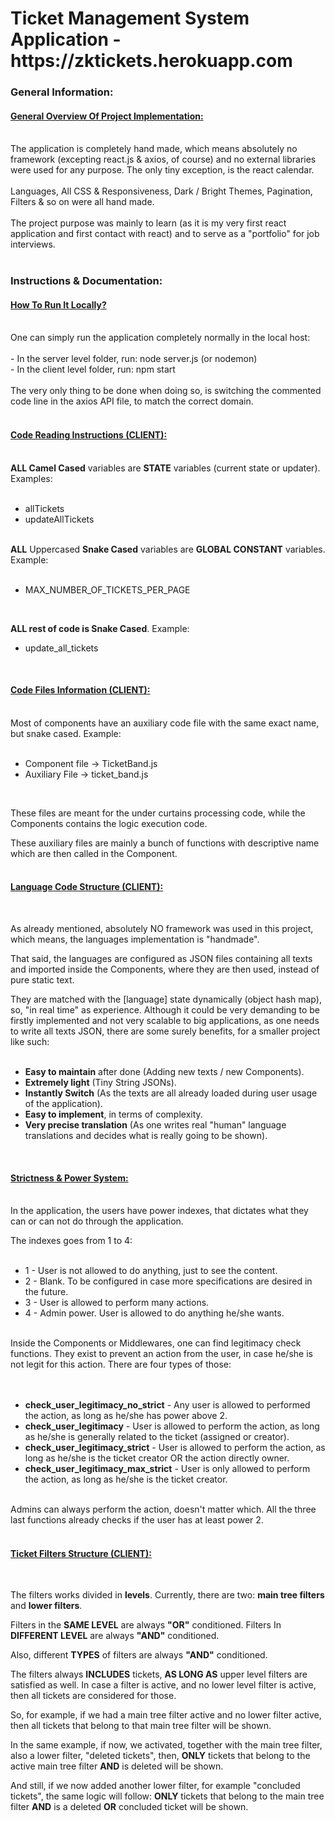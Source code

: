 <h1>Ticket Management System Application - https://zktickets.herokuapp.com</h1>

<h3>General Information:</h3>
<h4><ins>General Overview Of Project Implementation:</ins></h4>
</br>
The application is completely hand made, which means absolutely no framework (excepting react.js & axios, of course) and no external libraries were used for any purpose. The only tiny exception, is the react calendar.
</br>
</br>
Languages, All CSS & Responsiveness, Dark / Bright Themes, Pagination, Filters & so on were all hand made.
</br>
</br>
The project purpose was mainly to learn (as it is my very first react application and first contact with react) and to serve as a "portfolio" for job interviews.
</br>
</br>
<h3>Instructions & Documentation:</h3>
<h4><ins>How To Run It Locally?</ins></h4>
</br>
One can simply run the application completely normally in the local host:
</br>
</br>
- In the server level folder, run: node server.js (or nodemon)
</br>
- In the client level folder, run: npm start
</br>
</br>
The very only thing to be done when doing so, is switching the commented code line in the axios API file, to match the correct domain.
</br>
</br>
<h4><ins>Code Reading Instructions (CLIENT):</ins></h4>
</br>
<strong>ALL Camel Cased</strong> variables are <strong>STATE</strong> variables (current state or updater). Examples:
</br>
</br>

- allTickets
- updateAllTickets
</br>
<strong>ALL</strong> Uppercased <strong>Snake Cased</strong> variables are <strong>GLOBAL CONSTANT</strong> variables. Example:
</br>
</br>

- MAX_NUMBER_OF_TICKETS_PER_PAGE
</br>

<strong>ALL rest of code is Snake Cased</strong>. Example:

- update_all_tickets
</br>

<h4><ins>Code Files Information (CLIENT):</ins></h4>
</br>
Most of components have an auxiliary code file with the same exact name, but snake cased. Example:
</br>
</br>

- Component file -> TicketBand.js
- Auxiliary File -> ticket_band.js
</br>

These files are meant for the under curtains processing code, while the Components contains the logic execution code.

These auxiliary files are mainly a bunch of functions with descriptive name which are then called in the Component.
</br>
</br>

<h4><ins>Language Code Structure (CLIENT):</ins></h4>
</br>

As already mentioned, absolutely NO framework was used in this project, which means, the languages implementation is "handmade".

That said, the languages are configured as JSON files containing all texts and imported inside the Components, where they are then used, instead of pure static text.

They are matched with the [language] state dynamically (object hash map), so, "in real time" as experience. Although it could be very demanding to be firstly implemented and not very scalable to big applications, as one needs to write all texts JSON, there are some surely benefits, for a smaller project like such:
</br>
</br>

- <strong>Easy to maintain</strong> after done (Adding new texts / new Components).
- <strong>Extremely light</strong> (Tiny String JSONs).
- <strong>Instantly Switch</strong> (As the texts are all already loaded during user usage of the application).
- <strong>Easy to implement</strong>, in terms of complexity.
- <strong>Very precise translation</strong> (As one writes real "human" language translations and decides what is really going to be shown).
</br>
<h4><ins>Strictness & Power System:</ins></h4>
</br>
In the application, the users have power indexes, that dictates what they can or can not do through the application. 
</br>

The indexes goes from 1 to 4:
</br>
</br>
- 1 - User is not allowed to do anything, just to see the content.
- 2 - Blank. To be configured in case more specifications are desired in the future.
- 3 - User is allowed to perform many actions.
- 4 - Admin power. User is allowed to do anything he/she wants.
</br>
Inside the Components or Middlewares, one can find legitimacy check functions. They exist to prevent an action from the user, in case he/she is not legit for this action. There are four types of those:
</br>
</br>
</br>

- <strong>check_user_legitimacy_no_strict</strong> - Any user is allowed to performed the action, as long as he/she has power above 2.
- <strong>check_user_legitimacy</strong> - User is allowed to perform the action, as long as he/she is generally related to the ticket (assigned or creator).
- <strong>check_user_legitimacy_strict</strong> - User is allowed to perform the action, as long as he/she is the ticket creator OR the action directly owner.
- <strong>check_user_legitimacy_max_strict</strong> - User is only allowed to perform the action, as long as he/she is the ticket creator.
</br>
Admins can always perform the action, doesn't matter which. All the three last functions already checks if the user has at least power 2. 
</br>
</br>
<h4><ins>Ticket Filters Structure (CLIENT):</ins></h4>
</br>

The filters works divided in <strong>levels</strong>. Currently, there are two: <strong>main tree filters</strong> and <strong>lower filters</strong>.

Filters in the <strong>SAME LEVEL</strong> are always <strong>"OR"</strong> conditioned. Filters In <strong>DIFFERENT LEVEL</strong> are always <strong>"AND"</strong> conditioned.

Also, different <strong>TYPES</strong> of filters are always <strong>"AND"</strong> conditioned.

The filters always <strong>INCLUDES</strong> tickets, <strong>AS LONG AS</strong> upper level filters are satisfied as well. In case a filter is active, and no lower level filter is active, then all tickets are considered for those.

So, for example, if we had a main tree filter active and no lower filter active, then all tickets that belong to that main tree filter will be shown.

In the same example, if now, we activated, together with the main tree filter, also a lower filter, "deleted tickets", then, <strong>ONLY</strong> tickets that belong to the active main tree filter <strong>AND</strong> is deleted will be shown.

And still, if we now added another lower filter, for example "concluded tickets", the same logic will follow: <strong>ONLY</strong> tickets that belong to the main tree filter <strong>AND</strong> is a deleted <strong>OR</strong> concluded ticket will be shown.
